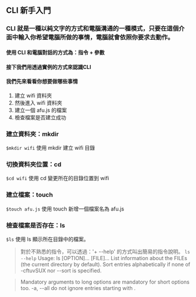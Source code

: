 ## CLI 新手入門  
### CLI 就是一種以純文字的方式和電腦溝通的一種模式，只要在這個介面中輸入你希望電腦所做的事情，電腦就會依照你要求去動作。  

#### 使用 CLI 和電腦對話的方式為：指令 + 參數
#### 接下我們用透過實例的方式來認識CLI


#### 我們先來看看你想要做哪些事情

1. 建立 wifi 資料夾
2. 然後進入 wifi 資料夾
3. 建立一個 afu.js 的檔案
4. 檢查檔案是否建立成功


### 建立資料夾：mkdir
`$mkdir wifi`
使用 mkdir 建立 wifi 目錄


### 切換資料夾位置：cd
`$cd wifi`
使用 cd 變更所在的目錄位置到 wifi


### 建立檔案：touch
`$touch afu.js`
使用 touch 新增一個檔案名為 afu.js


### 檢查檔案是否存在：ls
`$ls`
使用 ls 顯示所在目錄中的檔案。


>對於不熟悉的指令，可以透過：'+ --help' 的方式叫出簡易的指令說明。
>`ls --help`
>Usage: ls [OPTION]... [FILE]...
>List information about the FILEs (the current directory by default).
Sort entries alphabetically if none of -cftuvSUX nor --sort is specified.

>Mandatory arguments to long options are mandatory for short options too.
  -a, --all                  do not ignore entries starting with .







